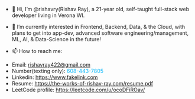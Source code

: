 - 👋 Hi, I’m @rishavry(Rishav Ray), a 21-year old, self-taught full-stack web developer living in Verona WI.

- 👀 I’m currently interested in Frontend, Backend, Data, & the Cloud, with plans to get into app-dev, advanced software engineering/management, ML, AI, & Data-Science in the future!
  
- 📫 How to reach me:
* Email: rishavray422@gmail.com
* Number(texting only): <span style="color:#03b6fc">608-443-7805</span>
* Linkedin: https://www.fakelink.com
* Resume: https://the-works-of-rishav-ray.com/resume.pdf
* LeetCode profile: https://leetcode.com/u/ocoDFiROav/
